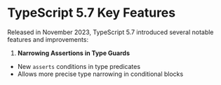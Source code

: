 # TypeScript 5.7 Key Features

Released in November 2023, TypeScript 5.7 introduced several notable features and improvements:

1. **Narrowing Assertions in Type Guards**

- New `asserts` conditions in type predicates
- Allows more precise type narrowing in conditional blocks
